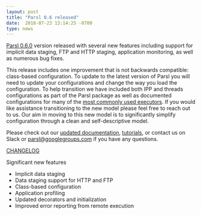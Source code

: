 ```yaml
---
layout: post
title: "Parsl 0.6 released"
date:  2018-07-23 13:14:25 -0700
type: news
---
```

[Parsl 0.6.0](https://pypi.python.org/pypi/parsl) version released with several new features including support for implicit data staging, FTP and HTTP staging, application monitoring,  as well as numerous bug fixes.

This release includes one improvement that is not backwards compatible:
class-based configuration. To update to the latest version of Parsl you will
need to update your configurations and change the way you load the
configuration. To help transition we have included both IPP and threads
configurations as part of the Parsl package as well as documented
configurations for many of the [most commonly used executors](https://parsl.readthedocs.io/en/latest/userguide/configuring.html).
If you would like assistance transitioning to the new model please feel free
to reach out to us. Our aim in moving to this new model is to significantly
simplify configuration through a clean and self-descriptive model.

Please check out our [updated documentation](https://parsl.readthedocs.io/), [tutorials](https://mybinder.org/v2/gh/Parsl/parsl-tutorial/master),  or contact us on Slack or parsl@googlegroups.com if you have any questions.

[CHANGELOG](https://parsl.readthedocs.io/en/latest/devguide/changelog.html#parsl-0-6-0)

Significant new features
- Implicit data staging
- Data staging support for HTTP and FTP
- Class-based configuration
- Application profiling
- Updated decorators and initialization 
- Improved error reporting from remote execution
